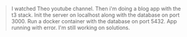 >I watched Theo youtube channel.
>Then i'm doing a blog app with the t3 stack.
>Init the server on localhost along with the database on port 3000.
>Run a docker container with the database on port 5432.
>App running with error.
>I'm still working on solutions.

